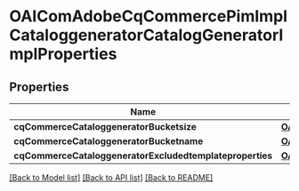 # OAIComAdobeCqCommercePimImplCataloggeneratorCatalogGeneratorImplProperties

## Properties
Name | Type | Description | Notes
------------ | ------------- | ------------- | -------------
**cqCommerceCataloggeneratorBucketsize** | [**OAIConfigNodePropertyInteger***](OAIConfigNodePropertyInteger.md) |  | [optional] 
**cqCommerceCataloggeneratorBucketname** | [**OAIConfigNodePropertyString***](OAIConfigNodePropertyString.md) |  | [optional] 
**cqCommerceCataloggeneratorExcludedtemplateproperties** | [**OAIConfigNodePropertyArray***](OAIConfigNodePropertyArray.md) |  | [optional] 

[[Back to Model list]](../README.md#documentation-for-models) [[Back to API list]](../README.md#documentation-for-api-endpoints) [[Back to README]](../README.md)


